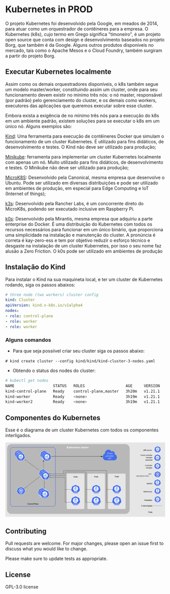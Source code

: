 # Kubernetes in PROD

O projeto Kubernetes foi desenvolvido pela Google, em meados de 2014, para atuar como um orquestrador de contêineres para a empresa. O Kubernetes (k8s), cujo termo em Grego significa "timoneiro", é um projeto open source que conta com design e desenvolvimento baseados no projeto Borg, que também é da Google. Alguns outros produtos disponíveis no mercado, tais como o Apache Mesos e o Cloud Foundry, também surgiram a partir do projeto Borg.

## Executar Kubernetes localmente

Assim como os demais orquestradores disponíveis, o k8s também segue um modelo master/worker, constituindo assim um cluster, onde para seu funcionamento devem existir no mínimo três nós: o nó master, responsável (por padrão) pelo gerenciamento do cluster, e os demais como workers, executores das aplicações que queremos executar sobre esse cluster.

Embora exista a exigência de no mínimo três nós para a execução do k8s em um ambiente padrão, existem soluções para se executar o k8s em um único nó. Alguns exemplos são:

[Kind](https://kind.sigs.k8s.io/): Uma ferramenta para execução de contêineres Docker que simulam o funcionamento de um cluster Kubernetes. É utilizado para fins didáticos, de desenvolvimento e testes. O Kind não deve ser utilizado para produção;

[Minikube](https://minikube.sigs.k8s.io/docs/start/): ferramenta para implementar um cluster Kubernetes localmente com apenas um nó. Muito utilizado para fins didáticos, de desenvolvimento e testes. O Minikube não deve ser utilizado para produção;

[MicroK8S](https://microk8s.io/): Desenvolvido pela Canonical, mesma empresa que desenvolve o Ubuntu. Pode ser utilizado em diversas distribuições e pode ser utilizado em ambientes de produção, em especial para Edge Computing e IoT (Internet of things);

[k3s](https://k3s.io/): Desenvolvido pela Rancher Labs, é um concorrente direto do MicroK8s, podendo ser executado inclusive em Raspberry Pi.

[k0s](https://k0sproject.io/): Desenvolvido pela Mirantis, mesma empresa que adquiriu a parte enterprise do Docker. É uma distribuição do Kubernetes com todos os recursos necessários para funcionar em um único binário, que proporciona uma simplicidade na instalação e manutenção do cluster. A pronúncia é correta é kay-zero-ess e tem por objetivo reduzir o esforço técnico e desgaste na instalação de um cluster Kubernetes, por isso o seu nome faz alusão a Zero Friction. O k0s pode ser utilizado em ambientes de produção


## Instalação do Kind
Para instalar o Kind na sua maquineta local, e ter um cluster de Kubernetes rodando, siga os passos abaixos:

```yml
# three node (two workers) cluster config
kind: Cluster
apiVersion: kind.x-k8s.io/v1alpha4
nodes:
- role: control-plane
- role: worker
- role: worker
```

### Alguns comandos
- Para que seja possiivel criar seu cluster siga os passos abaixo:

`# kind create cluster --config kind/kind/kind-cluster-3-nodes.yaml`

- Obtendo o status dos nodes do cluster:

```bash
# kubectl get nodes
NAME                 STATUS   ROLES                  AGE     VERSION
kind-control-plane   Ready    control-plane,master   3h20m   v1.21.1
kind-worker          Ready    <none>                 3h19m   v1.21.1
kind-worker2         Ready    <none>                 3h19m   v1.21.1
```

## Componentes do Kubernetes

Esse é o diagrama de um cluster Kubernetes com todos os componentes interligados.

![k8s-cluster](images/k8sss.png)

## Contributing
Pull requests are welcome. For major changes, please open an issue first to discuss what you would like to change.

Please make sure to update tests as appropriate.

## License
GPL-3.0 license